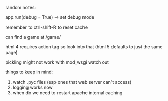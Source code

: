random notes:

app.run(debug = True) => set debug mode

remember to ctrl-shift-R to reset cache

can find a game at /game/<some string>

html 4 requires action tag so look into that
(html 5 defaults to just the same page)

pickling might not work with mod_wsgi watch out

things to keep in mind:
1. watch .pyc files (esp ones that web server can't access)
2. logging works now
3. when do we need to restart apache
   internal caching
